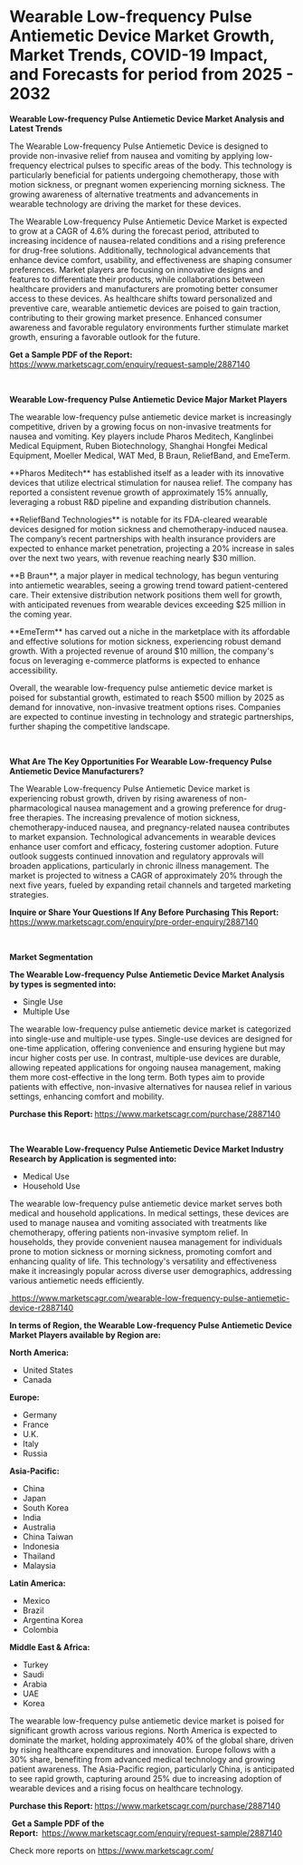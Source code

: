 <p><h1>Wearable Low-frequency Pulse Antiemetic Device Market Growth, Market Trends, COVID-19 Impact, and Forecasts for period from 2025 - 2032</h1></p><p><strong>Wearable Low-frequency Pulse Antiemetic Device Market Analysis and Latest Trends</strong></p>
<p><p>The Wearable Low-frequency Pulse Antiemetic Device is designed to provide non-invasive relief from nausea and vomiting by applying low-frequency electrical pulses to specific areas of the body. This technology is particularly beneficial for patients undergoing chemotherapy, those with motion sickness, or pregnant women experiencing morning sickness. The growing awareness of alternative treatments and advancements in wearable technology are driving the market for these devices.</p><p>The Wearable Low-frequency Pulse Antiemetic Device Market is expected to grow at a CAGR of 4.6% during the forecast period, attributed to increasing incidence of nausea-related conditions and a rising preference for drug-free solutions. Additionally, technological advancements that enhance device comfort, usability, and effectiveness are shaping consumer preferences. Market players are focusing on innovative designs and features to differentiate their products, while collaborations between healthcare providers and manufacturers are promoting better consumer access to these devices. As healthcare shifts toward personalized and preventive care, wearable antiemetic devices are poised to gain traction, contributing to their growing market presence. Enhanced consumer awareness and favorable regulatory environments further stimulate market growth, ensuring a favorable outlook for the future.</p></p>
<p><strong>Get a Sample PDF of the Report:&nbsp;</strong> <a href="https://www.marketscagr.com/enquiry/request-sample/2887140?utm_campaign=2637&utm_medium=2&utm_source=Github&utm_content=ia&utm_term=13032025&utm_id=wearable-low-frequency-pulse-antiemetic-device">https://www.marketscagr.com/enquiry/request-sample/2887140</a></p>
<p>&nbsp;</p>
<p><strong>Wearable Low-frequency Pulse Antiemetic Device Major Market Players</strong></p>
<p><p>The wearable low-frequency pulse antiemetic device market is increasingly competitive, driven by a growing focus on non-invasive treatments for nausea and vomiting. Key players include Pharos Meditech, Kanglinbei Medical Equipment, Ruben Biotechnology, Shanghai Hongfei Medical Equipment, Moeller Medical, WAT Med, B Braun, ReliefBand, and EmeTerm.</p><p>**Pharos Meditech** has established itself as a leader with its innovative devices that utilize electrical stimulation for nausea relief. The company has reported a consistent revenue growth of approximately 15% annually, leveraging a robust R&D pipeline and expanding distribution channels.</p><p>**ReliefBand Technologies** is notable for its FDA-cleared wearable devices designed for motion sickness and chemotherapy-induced nausea. The company’s recent partnerships with health insurance providers are expected to enhance market penetration, projecting a 20% increase in sales over the next two years, with revenue reaching nearly $30 million.</p><p>**B Braun**, a major player in medical technology, has begun venturing into antiemetic wearables, seeing a growing trend toward patient-centered care. Their extensive distribution network positions them well for growth, with anticipated revenues from wearable devices exceeding $25 million in the coming year.</p><p>**EmeTerm** has carved out a niche in the marketplace with its affordable and effective solutions for motion sickness, experiencing robust demand growth. With a projected revenue of around $10 million, the company's focus on leveraging e-commerce platforms is expected to enhance accessibility.</p><p>Overall, the wearable low-frequency pulse antiemetic device market is poised for substantial growth, estimated to reach $500 million by 2025 as demand for innovative, non-invasive treatment options rises. Companies are expected to continue investing in technology and strategic partnerships, further shaping the competitive landscape.</p></p>
<p>&nbsp;</p>
<p><strong>What Are The Key Opportunities For Wearable Low-frequency Pulse Antiemetic Device Manufacturers?</strong></p>
<p><p>The Wearable Low-frequency Pulse Antiemetic Device market is experiencing robust growth, driven by rising awareness of non-pharmacological nausea management and a growing preference for drug-free therapies. The increasing prevalence of motion sickness, chemotherapy-induced nausea, and pregnancy-related nausea contributes to market expansion. Technological advancements in wearable devices enhance user comfort and efficacy, fostering customer adoption. Future outlook suggests continued innovation and regulatory approvals will broaden applications, particularly in chronic illness management. The market is projected to witness a CAGR of approximately 20% through the next five years, fueled by expanding retail channels and targeted marketing strategies.</p></p>
<p><strong>Inquire or Share Your Questions If Any Before Purchasing This Report:</strong> <a href="https://www.marketscagr.com/enquiry/pre-order-enquiry/2887140?utm_campaign=2637&utm_medium=2&utm_source=Github&utm_content=ia&utm_term=13032025&utm_id=wearable-low-frequency-pulse-antiemetic-device">https://www.marketscagr.com/enquiry/pre-order-enquiry/2887140</a></p>
<p>&nbsp;</p>
<p><strong>Market Segmentation</strong></p>
<p><strong>The Wearable Low-frequency Pulse Antiemetic Device Market Analysis by types is segmented into:</strong></p>
<p><ul><li>Single Use</li><li>Multiple Use</li></ul></p>
<p><p>The wearable low-frequency pulse antiemetic device market is categorized into single-use and multiple-use types. Single-use devices are designed for one-time application, offering convenience and ensuring hygiene but may incur higher costs per use. In contrast, multiple-use devices are durable, allowing repeated applications for ongoing nausea management, making them more cost-effective in the long term. Both types aim to provide patients with effective, non-invasive alternatives for nausea relief in various settings, enhancing comfort and mobility.</p></p>
<p><strong>Purchase this Report:&nbsp;</strong><a href="https://www.marketscagr.com/purchase/2887140?utm_campaign=2637&utm_medium=2&utm_source=Github&utm_content=ia&utm_term=13032025&utm_id=wearable-low-frequency-pulse-antiemetic-device">https://www.marketscagr.com/purchase/2887140</a></p>
<p>&nbsp;</p>
<p><strong>The Wearable Low-frequency Pulse Antiemetic Device Market Industry Research by Application is segmented into:</strong></p>
<p><ul><li>Medical Use</li><li>Household Use</li></ul></p>
<p><p>The wearable low-frequency pulse antiemetic device market serves both medical and household applications. In medical settings, these devices are used to manage nausea and vomiting associated with treatments like chemotherapy, offering patients non-invasive symptom relief. In households, they provide convenient nausea management for individuals prone to motion sickness or morning sickness, promoting comfort and enhancing quality of life. This technology's versatility and effectiveness make it increasingly popular across diverse user demographics, addressing various antiemetic needs efficiently.</p></p>
<p><a href="https://www.marketscagr.com/wearable-low-frequency-pulse-antiemetic-device-r2887140?utm_campaign=2637&utm_medium=2&utm_source=Github&utm_content=ia&utm_term=13032025&utm_id=wearable-low-frequency-pulse-antiemetic-device">&nbsp;https://www.marketscagr.com/wearable-low-frequency-pulse-antiemetic-device-r2887140</a></p>
<p><strong>In terms of Region, the Wearable Low-frequency Pulse Antiemetic Device Market Players available by Region are:</strong></p>
<p>
    <p> <strong> North America: </strong>
        <ul>
            <li>United States</li>
            <li>Canada</li>
        </ul>
        </p> 
    <p> <strong> Europe: </strong>
        <ul>
            <li>Germany</li>
            <li>France</li>
            <li>U.K.</li>
            <li>Italy</li>
            <li>Russia</li>
        </ul>
        </p> 
    <p> <strong> Asia-Pacific: </strong>
        <ul>
            <li>China</li>
            <li>Japan</li>
            <li>South Korea</li>
            <li>India</li>
            <li>Australia</li>
            <li>China Taiwan</li>
            <li>Indonesia</li>
            <li>Thailand</li>
            <li>Malaysia</li>
        </ul>
        </p> 
    <p> <strong> Latin America: </strong>
        <ul>
            <li>Mexico</li>
            <li>Brazil</li>
            <li>Argentina Korea</li>
            <li>Colombia</li>
        </ul>
        </p> 
    <p> <strong> Middle East & Africa: </strong>
        <ul>
            <li>Turkey</li>
            <li>Saudi</li>
            <li>Arabia</li>
            <li>UAE</li>
            <li>Korea</li>
        </ul>
    </p>
    </p>
<p><p>The wearable low-frequency pulse antiemetic device market is poised for significant growth across various regions. North America is expected to dominate the market, holding approximately 40% of the global share, driven by rising healthcare expenditures and innovation. Europe follows with a 30% share, benefiting from advanced medical technology and growing patient awareness. The Asia-Pacific region, particularly China, is anticipated to see rapid growth, capturing around 25% due to increasing adoption of wearable devices and a rising focus on healthcare technology.</p></p>
<p><strong>Purchase this Report: </strong><a href="https://www.marketscagr.com/purchase/2887140?utm_campaign=2637&utm_medium=2&utm_source=Github&utm_content=ia&utm_term=13032025&utm_id=wearable-low-frequency-pulse-antiemetic-device">https://www.marketscagr.com/purchase/2887140</a></p>
<p>&nbsp;<strong>Get a Sample PDF of the Report:&nbsp;&nbsp;</strong><a href="https://www.marketscagr.com/enquiry/request-sample/2887140?utm_campaign=2637&utm_medium=2&utm_source=Github&utm_content=ia&utm_term=13032025&utm_id=wearable-low-frequency-pulse-antiemetic-device">https://www.marketscagr.com/enquiry/request-sample/2887140</a></p>
<p><strong></strong></p>
<p>Check more reports on <a href="https://www.marketscagr.com/?utm_campaign=2637&utm_medium=2&utm_source=Github&utm_content=ia&utm_term=13032025&utm_id=wearable-low-frequency-pulse-antiemetic-device">https://www.marketscagr.com/</a></p>